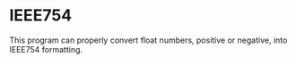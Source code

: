 # IEEE754
This program can properly convert float numbers, positive or negative, into IEEE754 formatting.
